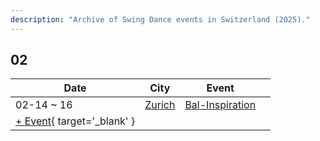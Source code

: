 ```yaml
---
description: "Archive of Swing Dance events in Switzerland (2025)."
---
```


## 02

| Date | City | Event | |
| --- | --- | --- | --- |
| 02-14 ~ 16 | [Zurich](by_city.md#zurich) | [Bal-Inspiration](bal-inspiration-2025.md) |  |
| [+ Event](https://github.com/swingdance/events/issues/new?assignees=&labels=add+event&projects=&template=02-add_entity.yml&title=%5B2025%2Fde_CH%5D%20%3CName%3E&region=de_CH&province=&city=&org_id=&date_starts=2025-02-&date_ends=2025-02-){ target='_blank' }
